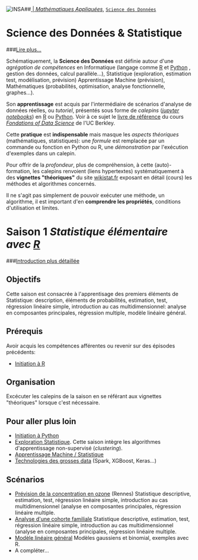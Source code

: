 ##<a href="http://www.insa-toulouse.fr/" ><img src="http://www.math.univ-toulouse.fr/~besse/Wikistat/Images/Logo_INSAvilletoulouse-RVB.png" style="float:left; max-width: 80px; display: inline" alt="INSA"/> |  [*Mathématiques Appliquées*](http://www.math.insa-toulouse.fr/fr/index.html), [`Science des Données`](http://www.math.insa-toulouse.fr/fr/enseignement.html) 

# Science des Données & Statistique
###[Lire plus...]((http://www.math.univ-toulouse.fr/~besse/Wikistat/pdf/st-lm-Intro-Stat_SD.pdf))

Schématiquement, la **Science des Données** est définie autour d'une *agrégation de compétences* en Informatique (langage comme [R](href="https://cran.r-project.org/) et [Python](https://www.python.org/) , gestion des données, calcul parallèle...), Statistique (exploration, estimation test, modélisation, prévision) Apprentissage Machine (prévision), Mathématiques (probabilités, optimisation, analyse fonctionnelle, graphes...). 

Son **apprentissage** est acquis par l'intermédiaire de scénarios d'analyse de données réelles, ou *tutoriel*, présentés sous forme de *calepins* ([*jupyter notebooks*](http://jupyter.org/)) en [R](href="https://cran.r-project.org/) ou [Python](https://www.python.org/). Voir à ce sujet le [livre de référence](https://www.inferentialthinking.com/) du cours [*Fondations of Data Science*](http://data8.org/) de l'UC Berkley.

Cette **pratique** est **indispensable** mais masque les *aspects théoriques* (mathématiques, statistiques): une *formule* est remplacée par un commande ou fonction en Python ou R, une *démonstration* par l'exécution d'exemples dans un calepin.

Pour offrir de la *profondeur*, plus de compréhension, à cette (auto)-formation, les calepins renvoient (liens hypertextes) systématiquement à des **vignettes "théoriques"**  du site [wikistat.fr](http://wikistat.fr/) exposant en détail (cours) les méthodes et algorithmes concernés.

Il ne s'agit pas simplement de pouvoir exécuter une méthode, un algorithme, il est important d'en **comprendre les propriétés**, conditions d'utilisation et limites.

# Saison 1 *Statistique élémentaire avec [R](https://cran.r-project.org/)*
###[Introduction plus détaillée](http://www.math.univ-toulouse.fr/~besse/Wikistat/pdf/st-l-Intro-statElem.pdf)
## Objectifs

Cette saison est consacrée à l'apprentisage des premiers éléments de Statistique: description, éléments de probabilités, estimation, test, régression linéaire simple, introduction au cas multidimensionnel: analyse en composantes principales, régression multiple, modèle linéaire général.

## Prérequis
Avoir acquis les compétences afférentes ou revenir sur des épisodes précédents:

- [Initiation à R](https://github.com/wikistat/Intro-R)

## Organisation

Excécuter les calepins de la saison en se référant aux vignettes "théoriques" lorsque c'est nécessaire. 

## Pour aller plus loin

- [Initiation à Python](https://github.com/wikistat/Intro-Python)
- [Exploration Statistique](https://github.com/wikistat/Exploration). Cette saison intègre les algorithmes d'apprentissage non-supervisé (*clustering*).
- [Apprentissage Machine / Statistique](https://github.com/wikistat/Apprentissage)
- [Technologies des grosses data](https://github.com/wikistat/Ateliers-Big-Data) (Spark, XGBoost, Keras...)

## Scénarios

- [Prévision de la concentration en ozone](https://github.com/wikistat/StatElem/blob/master/StatElem-R-Ozone.ipynb) (Rennes) Statistique descriptive, estimation, test, régression linéaire simple, introduction au cas multidimensionnel (analyse en composantes principales, régression linéaire multiple.
- [Analyse d'une cohorte familiale](https://github.com/wikistat/StatElem/blob/master/StatElem-R-StatLab.ipynb) Statistique descriptive, estimation, test, régression linéaire simple, introduction au cas multidimensionnel (analyse en composantes principales, régression linéaire multiple.
- [Modèle linéaire général](https://github.com/wikistat/StatElem/blob/master/StatElem-R-MLG.ipynb) Modèles gaussiens et binomial, exemples avec R.
- A compléter...


